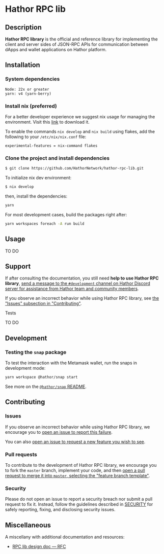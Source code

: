 # Hathor RPC lib

## Description

**Hathor RPC library** is the official and reference library for implementing the client and server sides of JSON-RPC APIs for communication between dApps and wallet applications on Hathor platform.

## Installation

### System dependencies
```
Node: 22x or greater
yarn: v4 (yarn-berry)
```

### Install nix (preferred)

For a better developer experience we suggest nix usage for managing the environment. Visit this [link](https://nixos.org/download/#download-nix) to download it.

To enable the commands `nix develop` and `nix build` using flakes, add the following to your `/etc/nix/nix.conf` file:

```
experimental-features = nix-command flakes
```

### Clone the project and install dependencies
```sh
$ git clone https://github.com/HathorNetwork/hathor-rpc-lib.git
```
To initialize nix dev environment:
```sh
$ nix develop
```
then, install the dependencies:
```sh
yarn
```

For most development cases, build the packages right after:
```sh
yarn workspaces foreach -A run build
```

## Usage

TO DO

## Support

If after consulting the documentation, you still need **help to use Hathor RPC library**, [send a message to the `#development` channel on Hathor Discord server for assistance from Hathor team and community members](https://discord.com/channels/566500848570466316/663785995082268713).

If you observe an incorrect behavior while using Hathor RPC library, see [the "Issues" subsection in "Contributing"](#issues).

Tests

TO DO

## Development

### Testing the `snap` package

To test the interaction with the Metamask wallet, run the snaps in development mode:
```sh
yarn workspace @hathor/snap start
```

See more on the [`@hathor/snap` README](packages/snap/README.md).

## Contributing

### Issues

If you observe an incorrect behavior while using Hathor RPC library, we encourage you to [open an issue to report this failure](https://github.com/HathorNetwork/hathor-rpc-lib/issues/new).

You can also [open an issue to request a new feature you wish to see](https://github.com/HathorNetwork/hathor-rpc-lib/issues/new).

### Pull requests

To contribute to the development of Hathor RPC library, we encourage you to fork the `master` branch, implement your code, and then [open a pull request to merge it into `master`, selecting the "feature branch template"](https://github.com/HathorNetwork/hathor-rpc-lib/compare).

### Security

Please do not open an issue to report a security breach nor submit a pull request to fix it. Instead, follow the guidelines described in [SECURITY](SECURITY.md) for safely reporting, fixing, and disclosing security issues.

## Miscellaneous

A miscellany with additional documentation and resources:
- [RPC lib design doc — RFC](https://github.com/HathorNetwork/rfcs/blob/master/projects/web-wallet/rpc-protocol.md)
